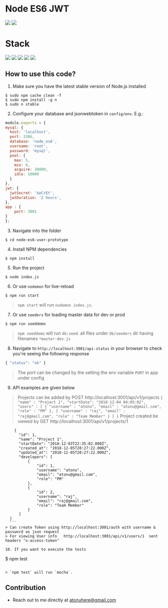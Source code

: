 # Node ES6 JWT
![](https://img.shields.io/badge/node-success-brightgreen.svg)
![](https://img.shields.io/badge/test-success-brightgreen.svg)

# Stack
![](https://img.shields.io/badge/node_8-blue.svg)
![](https://img.shields.io/badge/ES6-blue.svg)
![](https://img.shields.io/badge/express-blue.svg)
![](https://img.shields.io/badge/sequelize-blue.svg)
![](https://img.shields.io/badge/mocha-blue.svg)

## How to use this code?

1. Make sure you have the latest stable version of Node.js installed

  ```
  $ sudo npm cache clean -f
  $ sudo npm install -g n
  $ sudo n stable
  ```
  
2. Configure your database and jsonwebtoken in `config/env`. E.g.:

  ```javascript
  module.exports = {
  mysql: {
    host: 'localhost',
    port: 3306,
    database: 'node_es6',
    username: 'root',
    password: 'mysql',
    pool: {
  	  max: 5,
  	  min: 0,
  	  acquire: 30000,
  	  idle: 10000
    }
  },
  jwt: {
    jwtSecret: '$eCrEt',
    jwtDuration: '2 hours',
  },
  app : {
	  port: 3001
  }
};
  ```

3. Navigate into the folder  

  ```
  $ cd node-es6-user-prototype
  ```
  
4. Install NPM dependencies

  ```
  $ npm install
  ```
  
5. Run the project

  ```
  $ node index.js
  ```
  
6. Or use `nodemon` for live-reload
  
  ```
  $ npm run start
  ```
  
  > `npm start` will run `nodemon index.js`.

7. Or use `seeders` for loading master data for dev or prod
  
  ```
  $ npm run seeddemo
  ```
  
  > `npm seeddemo` will run `db:seed`. all files under `db/seeders` dir having filenames `*master-dev.js`  
  
8. Navigate to `http://localhost:3001/api-status` in your browser to check you're seeing the following response

  ```javascript
  { "status": "ok" }
  ```

  > The port can be changed by the setting the env variable `PORT` in app under config
9. API examples are given below   
  
  > Projects can be added by POST http://localhost:3001/api/v1/projects
  	```
  	{
	  "name" : "Project 1",
	  "startDate": "2018-12-04 04:05:02",
	  "users" : [
	    {
	      "username" : "atonu",
	      "email" : "atonu@gmail.com",
	      "role" : "PM"
	    },
	    {
	      "username" : "raj",
	      "email" : "raj@gmail.com",
	      "role" : "Team Member"
	    }
	    ]
	}
	```
  > Project created be viewed by GET http://localhost:3001/api/v1/projects/1
  ```
	  {
	    "id": 1,
	    "name": "Project 1",
	    "startDate": "2018-12-03T22:35:02.000Z",
	    "created_at": "2018-12-05T20:27:22.000Z",
	    "updated_at": "2018-12-05T20:27:22.000Z",
	    "developers": [
	        {
	            "id": 1,
	            "username": "atonu",
	            "email": "atonu@gmail.com",
	            "role": "PM"
	        },
	        {
	            "id": 2,
	            "username": "raj",
	            "email": "raj@gmail.com",
	            "role": "Team Member"
	        }
	    ]
	}
	```
  > Can create Token using http://localhost:3001/auth with username & password as json request
  > For viewing User info   http://localhost:3001/api/v1/users/1  sent headers "x-access-token"  

10. If you want to execute the tests

```
$ npm test
```

> `npm test` will run `mocha`.

```

## Contribution
- Reach out to me directly at <atonuhere@gmail.com>